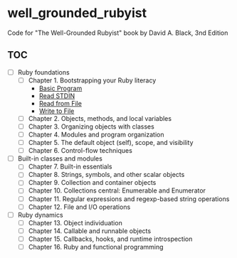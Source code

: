 # well_grounded_rubyist

Code for "The Well-Grounded Rubyist" book by David A. Black, 3nd Edition

## TOC

- [ ] Ruby foundations
  - [ ] Chapter 1. Bootstrapping your Ruby literacy
    - [Basic Program](src/chapter_1/basic_program.rb)
    - [Read STDIN](src/chapter_1/read_stdin.rb)
    - [Read from File](src/chapter_1/read_from_file.rb)
    - [Write to File](src/chapter_1/write_to_file.rb)
  - [ ] Chapter 2. Objects, methods, and local variables
  - [ ] Chapter 3. Organizing objects with classes
  - [ ] Chapter 4. Modules and program organization
  - [ ] Chapter 5. The default object (self), scope, and visibility
  - [ ] Chapter 6. Control-flow techniques
- [ ] Built-in classes and modules
  - [ ] Chapter 7. Built-in essentials
  - [ ] Chapter 8. Strings, symbols, and other scalar objects
  - [ ] Chapter 9. Collection and container objects
  - [ ] Chapter 10. Collections central: Enumerable and Enumerator
  - [ ] Chapter 11. Regular expressions and regexp-based string operations
  - [ ] Chapter 12. File and I/O operations
- [ ] Ruby dynamics
  - [ ] Chapter 13. Object individuation
  - [ ] Chapter 14. Callable and runnable objects
  - [ ] Chapter 15. Callbacks, hooks, and runtime introspection
  - [ ] Chapter 16. Ruby and functional programming
